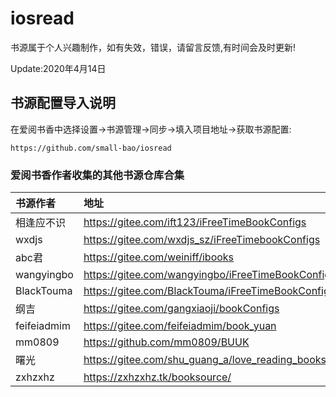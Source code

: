 # iosread

书源属于个人兴趣制作，如有失效，错误，请留言反馈,有时间会及时更新!

Update:2020年4月14日


## 书源配置导入说明
在爱阅书香中选择设置→书源管理→同步→填入项目地址→获取书源配置:

```markup
https://github.com/small-bao/iosread
```

### 爱阅书香作者收集的其他书源仓库合集
| 书源作者        | 地址   |
| :--------  | :-----  |
|相逢应不识|https://gitee.com/ift123/iFreeTimeBookConfigs|
|wxdjs|https://gitee.com/wxdjs_sz/iFreeTimebookConfigs|
|abc君|https://gitee.com/weiniff/ibooks|
|wangyingbo|https://gitee.com/wangyingbo/iFreeTimeBookConfigs|
|BlackTouma|https://gitee.com/BlackTouma/iFreeTimeBookConfigs|
|纲吉|https://gitee.com/gangxiaoji/bookConfigs|
|feifeiadmim|https://gitee.com/feifeiadmim/book_yuan|
|mm0809|https://github.com/mm0809/BUUK|
|曙光|https://gitee.com/shu_guang_a/love_reading_books|
|zxhzxhz|https://zxhzxhz.tk/booksource/|
